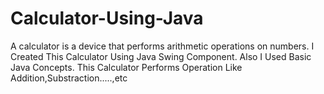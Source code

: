 # Calculator-Using-Java
A calculator is a device that performs arithmetic operations on numbers. 
I Created This Calculator Using Java Swing Component.
Also I Used Basic Java Concepts.
This Calculator Performs Operation Like Addition,Substraction.....,etc
